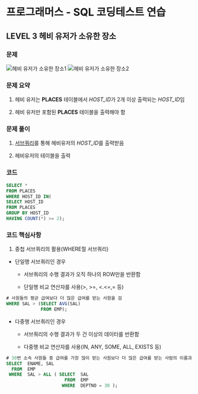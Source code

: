 # 프로그래머스 - SQL 코딩테스트 연습

## LEVEL 3 헤비 유저가 소유한 장소

### 문제
![헤비 유저가 소유한 장소1](https://user-images.githubusercontent.com/69181105/159736123-ceffb93c-6e14-4b78-8ae4-7ee0c269a55b.png)
![헤비 유저가 소유한 장소2](https://user-images.githubusercontent.com/69181105/159736133-55659b70-b439-45ad-837c-dc2cfe6e0ceb.png)

### 문제 요약

1. 헤비 유저는 **PLACES** 테이블에서 *HOST_ID*가 2개 이상 출력되는 *HOST_ID*임
  
2. 헤비 유저만 포함된 **PLACES** 테이블을 출력해야 함
  

### 문제 풀이

1. <u>서브쿼리</u>를 통해 헤비유저의 *HOST_ID*를 출력받음
  
2. 헤비유저의 테이블을 출력
  

### 코드

```sql
SELECT *
FROM PLACES
WHERE HOST_ID IN(
SELECT HOST_ID
FROM PLACES
GROUP BY HOST_ID
HAVING COUNT(*) >= 2);
```

### 코드 핵심사항

1. 중첩 서브쿼리의 활용(WHERE절 서브쿼리)

- 단일행 서브쿼리인 경우
  - 서브쿼리의 수행 결과가 오직 하나의 ROW만을 반환함
    
  - 단일행 비교 연산자를 사용(>, >=, <.<=,= 등)
    

```sql
# 사원들의 평균 급여보다 더 많은 급여를 받는 사원을 검
WHERE SAL > (SELECT AVG(SAL) 
             FROM EMP);
```

- 다중행 서브쿼리인 경우
  
  - 서브쿼리의 수행 결과가 두 건 이상의 데이터를 반환함
    
  - 다중행 비교 연산자를 사용(IN, ANY, SOME, ALL, EXISTS 등)
    

```sql
# 30번 소속 사원들 중 급여를 가장 많이 받는 사원보다 더 많은 급여를 받는 사람의 이름과 급여를 출력
SELECT  ENAME, SAL
  FROM  EMP
 WHERE  SAL > ALL ( SELECT  SAL
                      FROM  EMP
                     WHERE  DEPTNO = 30 );
```
